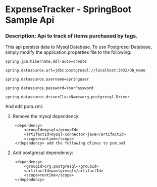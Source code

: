 # ExpenseTracker - SpringBoot Sample Api

### Description: Api to track of items purchased by tags.

This api persists data to Mysql Database.
To use Postgresql Database, simply modify the application.properties file to the following:

	spring.jpa.hibernate.ddl-auto=create

	spring.datasource.url=jdbc:postgresql://localhost:5432/Db_Name

	spring.datasource.username=springuser

	spring.datasource.password=YourPassword

	spring.datasource.driverClassName=org.postgresql.Driver

And edit pom.xml: 

1) Remove the mysql dependency:
	
		<dependency>
			<groupId>mysql</groupId>
			<artifactId>mysql-connector-java</artifactId>
			<scope>runtime</scope>
		</dependency> add the following dlines to pom.xml

2) Add postgresql dependency:

		<dependency>
			<groupId>org.postgresql</groupId>
			<artifactId>postgresql</artifactId>
			<scope>runtime</scope>
		</dependency>